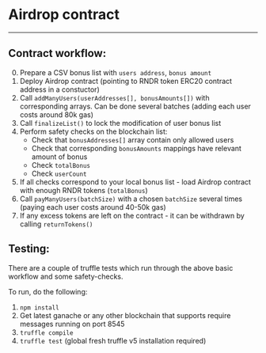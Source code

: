 # Airdrop contract

---

## Contract workflow:

  0. Prepare a CSV bonus list with `users address`, `bonus amount`
  1. Deploy Airdrop contract (pointing to RNDR token ERC20 contract address in a constuctor)
  2. Call `addManyUsers(userAddresses[], bonusAmounts[])` with corresponding arrays. Can be done several batches (adding each user costs around 80k gas)
  3. Call `finalizeList()` to lock the modification of user bonus list
  4. Perform safety checks on the blockchain list:
      * Check that `bonusAddresses[]` array contain only allowed users
      * Check that corresponding `bonusAmounts` mappings have relevant amount of bonus
      * Check `totalBonus`
      * Check `userCount`
  5. If all checks correspond to your local bonus list - load Airdrop contract with enough RNDR tokens (`totalBonus`)
  6. Call `payManyUsers(batchSize)` with a chosen `batchSize` several times (paying each user costs around 40-50k gas)
  7. If any excess tokens are left on the contract - it can be withdrawn by calling `returnTokens()`


## Testing:

  There are a couple of truffle tests which run through the above basic workflow and some safety-checks.

  To run, do the following:
  1. `npm install`
  2. Get latest ganache or any other blockchain that supports require messages running on port 8545
  3. `truffle compile`
  4. `truffle test` (global fresh truffle v5 installation required)
